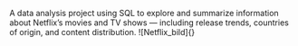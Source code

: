 A data analysis project using SQL to explore and summarize information about Netflix’s movies and TV shows — including release trends, countries of origin, and content distribution.
![Netflix_bild]{}
